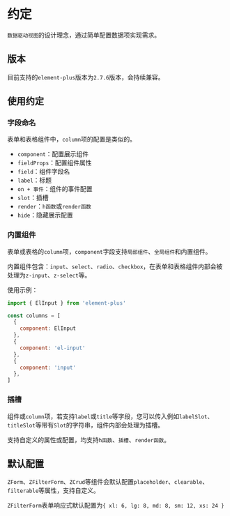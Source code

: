 # 约定

`数据驱动视图`的设计理念，通过简单配置数据项实现需求。

## 版本

目前支持的`element-plus`版本为`2.7.6`版本，会持续兼容。

## 使用约定

### 字段命名

表单和表格组件中，`column`项的配置是类似的。

+ `component`：配置展示组件
+ `fieldProps`：配置组件属性
+ `field`：组件字段名
+ `label`：标题
+ `on + 事件`：组件的事件配置
+ `slot`：插槽
+ `render`：`h函数`或`render函数`
+ `hide`：隐藏展示配置

### 内置组件

表单或表格的`column`项，`component`字段支持`局部组件`、`全局组件`和内置组件。

内置组件包含：`input`、`select`、`radio`、`checkbox`，在表单和表格组件内部会被处理为`z-input`、`z-select`等。

使用示例：

```js
import { ElInput } from 'element-plus'

const columns = [
  {
    component: ElInput
  },
  {
    component: 'el-input'
  },
  {
    component: 'input'
  },
]
```

### 插槽

组件或`column`项，若支持`label`或`title`等字段，您可以传入例如`labelSlot`、`titleSlot`等带有`Slot`的字符串，组件内部会处理为插槽。

支持自定义的属性或配置，均支持`h函数`、`插槽`、`render函数`。

## 默认配置

`ZForm`、`ZFilterForm`、`ZCrud`等组件会默认配置`placeholder`、`clearable`、`filterable`等属性，支持自定义。

`ZFilterForm`表单响应式默认配置为`{ xl: 6, lg: 8, md: 8, sm: 12, xs: 24 }`
